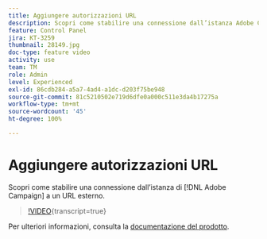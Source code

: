 ```yaml
---
title: Aggiungere autorizzazioni URL
description: Scopri come stabilire una connessione dall’istanza Adobe Campaign a un URL esterno.
feature: Control Panel
jira: KT-3259
thumbnail: 28149.jpg
doc-type: feature video
activity: use
team: TM
role: Admin
level: Experienced
exl-id: 86cdb284-a5a7-4ad4-a1dc-d203f75be948
source-git-commit: 81c5210502e719d6dfe0a000c511e3da4b17275a
workflow-type: tm+mt
source-wordcount: '45'
ht-degree: 100%

---
```


# Aggiungere autorizzazioni URL

Scopri come stabilire una connessione dall’istanza di [!DNL Adobe Campaign] a un URL esterno.

>[!VIDEO](https://video.tv.adobe.com/v/327849?learn=on&captions=ita){transcript=true}

Per ulteriori informazioni, consulta la [documentazione del prodotto](https://experienceleague.adobe.com/docs/control-panel/using/performance-monitoring/url-permissions.html?lang=it).
